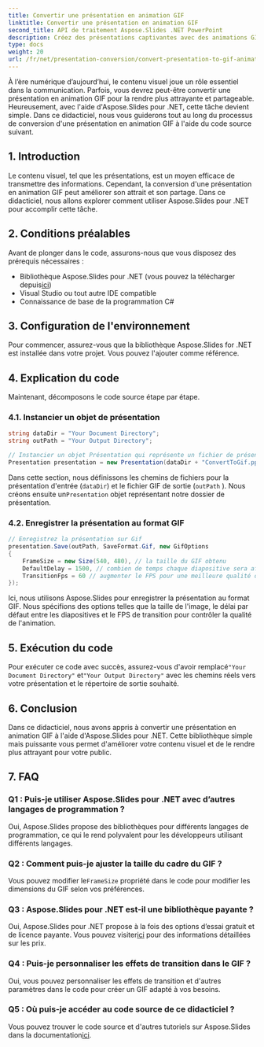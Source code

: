 ```yaml
---
title: Convertir une présentation en animation GIF
linktitle: Convertir une présentation en animation GIF
second_title: API de traitement Aspose.Slides .NET PowerPoint
description: Créez des présentations captivantes avec des animations GIF à l'aide d'Aspose.Slides pour .NET. Transformez des diapositives statiques en expériences visuelles dynamiques.
type: docs
weight: 20
url: /fr/net/presentation-conversion/convert-presentation-to-gif-animation/
---
```


À l’ère numérique d’aujourd’hui, le contenu visuel joue un rôle essentiel dans la communication. Parfois, vous devrez peut-être convertir une présentation en animation GIF pour la rendre plus attrayante et partageable. Heureusement, avec l'aide d'Aspose.Slides pour .NET, cette tâche devient simple. Dans ce didacticiel, nous vous guiderons tout au long du processus de conversion d'une présentation en animation GIF à l'aide du code source suivant.

## 1. Introduction

Le contenu visuel, tel que les présentations, est un moyen efficace de transmettre des informations. Cependant, la conversion d'une présentation en animation GIF peut améliorer son attrait et son partage. Dans ce didacticiel, nous allons explorer comment utiliser Aspose.Slides pour .NET pour accomplir cette tâche.

## 2. Conditions préalables

Avant de plonger dans le code, assurons-nous que vous disposez des prérequis nécessaires :

-  Bibliothèque Aspose.Slides pour .NET (vous pouvez la télécharger depuis[ici](https://releases.aspose.com/slides/net/))
- Visual Studio ou tout autre IDE compatible
- Connaissance de base de la programmation C#

## 3. Configuration de l'environnement

Pour commencer, assurez-vous que la bibliothèque Aspose.Slides for .NET est installée dans votre projet. Vous pouvez l'ajouter comme référence.

## 4. Explication du code

Maintenant, décomposons le code source étape par étape.

### 4.1. Instancier un objet de présentation

```csharp
string dataDir = "Your Document Directory";
string outPath = "Your Output Directory";

// Instancier un objet Présentation qui représente un fichier de présentation
Presentation presentation = new Presentation(dataDir + "ConvertToGif.pptx");
```

Dans cette section, nous définissons les chemins de fichiers pour la présentation d'entrée (`dataDir`) et le fichier GIF de sortie (`outPath` ). Nous créons ensuite un`Presentation` objet représentant notre dossier de présentation.

### 4.2. Enregistrer la présentation au format GIF

```csharp
// Enregistrez la présentation sur Gif
presentation.Save(outPath, SaveFormat.Gif, new GifOptions
{
    FrameSize = new Size(540, 480), // la taille du GIF obtenu
    DefaultDelay = 1500, // combien de temps chaque diapositive sera affichée jusqu'à ce qu'elle passe à la suivante
    TransitionFps = 60 // augmenter le FPS pour une meilleure qualité d'animation de transition
});
```

Ici, nous utilisons Aspose.Slides pour enregistrer la présentation au format GIF. Nous spécifions des options telles que la taille de l'image, le délai par défaut entre les diapositives et le FPS de transition pour contrôler la qualité de l'animation.

## 5. Exécution du code

 Pour exécuter ce code avec succès, assurez-vous d'avoir remplacé`"Your Document Directory"` et`"Your Output Directory"` avec les chemins réels vers votre présentation et le répertoire de sortie souhaité.

## 6. Conclusion

Dans ce didacticiel, nous avons appris à convertir une présentation en animation GIF à l'aide d'Aspose.Slides pour .NET. Cette bibliothèque simple mais puissante vous permet d'améliorer votre contenu visuel et de le rendre plus attrayant pour votre public.

## 7. FAQ

### Q1 : Puis-je utiliser Aspose.Slides pour .NET avec d’autres langages de programmation ?
Oui, Aspose.Slides propose des bibliothèques pour différents langages de programmation, ce qui le rend polyvalent pour les développeurs utilisant différents langages.

### Q2 : Comment puis-je ajuster la taille du cadre du GIF ?
 Vous pouvez modifier le`FrameSize` propriété dans le code pour modifier les dimensions du GIF selon vos préférences.

### Q3 : Aspose.Slides pour .NET est-il une bibliothèque payante ?
 Oui, Aspose.Slides pour .NET propose à la fois des options d’essai gratuit et de licence payante. Vous pouvez visiter[ici](https://reference.aspose.com/slides/net/) pour des informations détaillées sur les prix.

### Q4 : Puis-je personnaliser les effets de transition dans le GIF ?
Oui, vous pouvez personnaliser les effets de transition et d'autres paramètres dans le code pour créer un GIF adapté à vos besoins.

### Q5 : Où puis-je accéder au code source de ce didacticiel ?
 Vous pouvez trouver le code source et d'autres tutoriels sur Aspose.Slides dans la documentation[ici](https://reference.aspose.com/slides/net/).